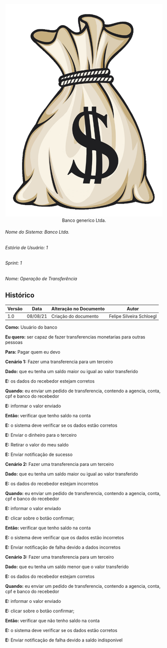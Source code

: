 <div align=center>
  <img src="./imagens/86b143fd1ab15c437bedd634796108b0.png">
</div>


<div align="center">Banco generico Ltda.</div>

###### Nome do Sistema: Banco Ltda.
###### Estória de Usuário: 1
###### Sprint: 1
###### Nome: Operação de Transferência

## Histórico
|**Versão**|**Data**|**Alteração no Documento**|**Autor**|
|------|----|---------|-----|
|1.0|08/08/21|Criação do documento|Felipe Silveira Schloegl|



**Como:** Usuário do banco

**Eu quero:** ser capaz de fazer transferencias monetarias para outras pessoas

**Para:** Pagar quem eu devo



**Cenário 1:** Fazer uma transferencia para um terceiro

**Dado:** que eu tenha um saldo maior ou igual ao valor transferido

**E:** os dados do recebedor estejam corretos

**Quando:** eu enviar um pedido de transferencia, contendo a agencia, conta, cpf e banco do recebedor

**E:** informar o valor enviado

**Então:** verificar que tenho saldo na conta

**E:** o sistema deve verificar se os dados estão corretos

**E:** Enviar o dinheiro para o terceiro

**E:** Retirar o valor do meu saldo

**E:** Enviar notificação de sucesso


**Cenário 2:** Fazer uma transferencia para um terceiro

**Dado:** que eu tenha um saldo maior ou igual ao valor transferido

**E:** os dados do recebedor estejam incorretos

**Quando:** eu enviar um pedido de transferencia, contendo a agencia, conta, cpf e banco do recebedor

**E:** informar o valor enviado

**E:** clicar sobre o botão confirmar;

**Então:** verificar que tenho saldo na conta

**E:** o sistema deve verificar que os dados estão incorretos

**E:** Enviar notificação de falha devido a dados incorretos


**Cenário 3:** Fazer uma transferencia para um terceiro

**Dado:** que eu tenha um saldo menor que o valor transferido

**E:** os dados do recebedor estejam corretos

**Quando:** eu enviar um pedido de transferencia, contendo a agencia, conta, cpf e banco do recebedor

**E:** informar o valor enviado

**E:** clicar sobre o botão confirmar;

**Então:** verificar que não tenho saldo na conta

**E:** o sistema deve verificar se os dados estão corretos

**E:** Enviar notificação de falha devido a saldo indisponivel

</DIV>

